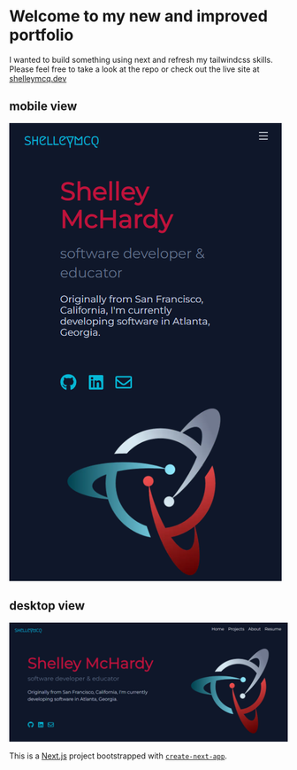 
# Welcome to my new and improved portfolio
I wanted to build something using next and refresh my tailwindcss skills. Please feel free to take a look at the repo or check out the live site at [shelleymcq.dev](https://www.shelleymcq.dev/) 

## mobile view
![mobile view](/images/landingpage-mobile.png)

## desktop view
![desktop view](/images/landingpage.png)


This is a [Next.js](https://nextjs.org/) project bootstrapped with [`create-next-app`](https://github.com/vercel/next.js/tree/canary/packages/create-next-app).